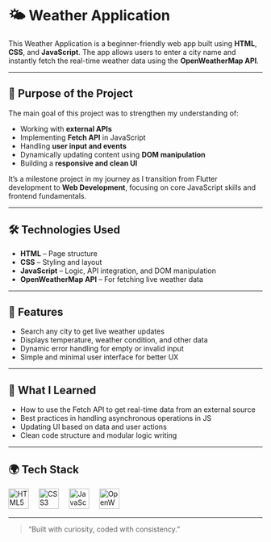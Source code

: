 # 🌤️ Weather Application

This Weather Application is a beginner-friendly web app built using **HTML**, **CSS**, and **JavaScript**. The app allows users to enter a city name and instantly fetch the real-time weather data using the **OpenWeatherMap API**.

---

## 🧠 Purpose of the Project

The main goal of this project was to strengthen my understanding of:

- Working with **external APIs**
- Implementing **Fetch API** in JavaScript
- Handling **user input and events**
- Dynamically updating content using **DOM manipulation**
- Building a **responsive and clean UI**

It’s a milestone project in my journey as I transition from Flutter development to **Web Development**, focusing on core JavaScript skills and frontend fundamentals.

---

## 🛠️ Technologies Used

- **HTML** – Page structure  
- **CSS** – Styling and layout  
- **JavaScript** – Logic, API integration, and DOM manipulation  
- **OpenWeatherMap API** – For fetching live weather data

---

## 📌 Features

- Search any city to get live weather updates  
- Displays temperature, weather condition, and other data  
- Dynamic error handling for empty or invalid input  
- Simple and minimal user interface for better UX

---

## 🚀 What I Learned

- How to use the Fetch API to get real-time data from an external source  
- Best practices in handling asynchronous operations in JS  
- Updating UI based on data and user actions  
- Clean code structure and modular logic writing

---

## 🌍 Tech Stack

<div align="left">
  <img src="https://cdn.jsdelivr.net/gh/devicons/devicon/icons/html5/html5-original.svg" height="40" alt="HTML5 logo" title="HTML5" />
  <img width="12" />
  <img src="https://cdn.jsdelivr.net/gh/devicons/devicon/icons/css3/css3-original.svg" height="40" alt="CSS3 logo" title="CSS3" />
  <img width="12" />
  <img src="https://cdn.jsdelivr.net/gh/devicons/devicon/icons/javascript/javascript-original.svg" height="40" alt="JavaScript logo" title="JavaScript" />
  <img width="12" />
  <img src="https://openweathermap.org/themes/openweathermap/assets/img/logo_white_cropped.png" height="40" alt="OpenWeatherMap logo" title="OpenWeatherMap API" />
</div>


---

> “Built with curiosity, coded with consistency.”
